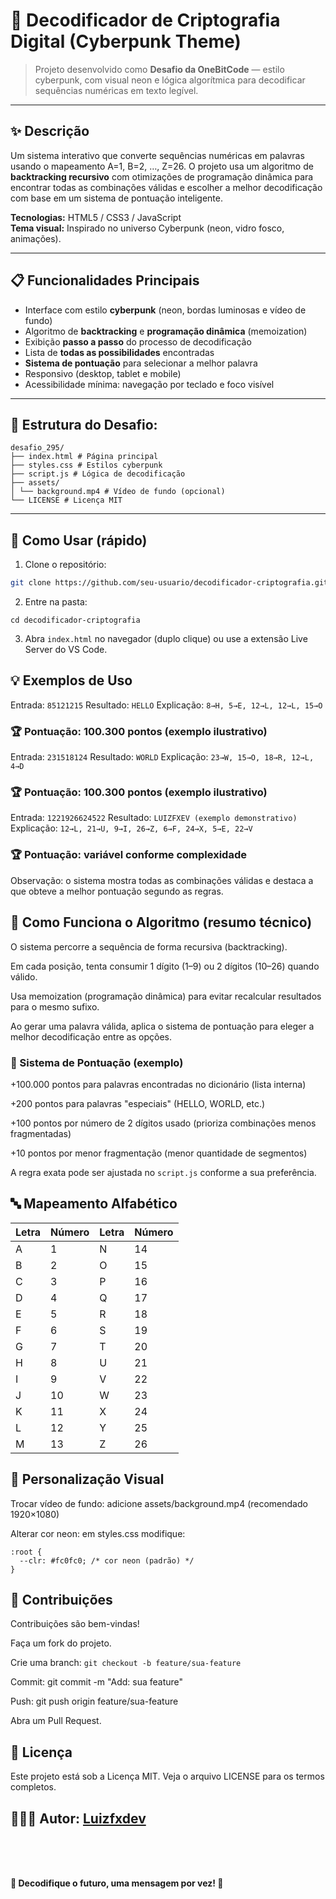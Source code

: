 # 🔐 Decodificador de Criptografia Digital (Cyberpunk Theme)

> Projeto desenvolvido como **Desafio da OneBitCode** — estilo cyberpunk, com visual neon e lógica algorítmica para decodificar sequências numéricas em texto legível.

---

## ✨ Descrição
Um sistema interativo que converte sequências numéricas em palavras usando o mapeamento A=1, B=2, …, Z=26. O projeto usa um algoritmo de **backtracking recursivo** com otimizações de programação dinâmica para encontrar todas as combinações válidas e escolher a melhor decodificação com base em um sistema de pontuação inteligente.

**Tecnologias:** HTML5 / CSS3 / JavaScript  
**Tema visual:** Inspirado no universo Cyberpunk (neon, vidro fosco, animações).

---

## 📋 Funcionalidades Principais
- Interface com estilo **cyberpunk** (neon, bordas luminosas e vídeo de fundo)
- Algoritmo de **backtracking** e **programação dinâmica** (memoization)
- Exibição **passo a passo** do processo de decodificação
- Lista de **todas as possibilidades** encontradas
- **Sistema de pontuação** para selecionar a melhor palavra
- Responsivo (desktop, tablet e mobile)
- Acessibilidade mínima: navegação por teclado e foco visível

---

## 📁 Estrutura do Desafio:
```
desafio_295/
├── index.html # Página principal
├── styles.css # Estilos cyberpunk
├── script.js # Lógica de decodificação
├── assets/
│ └── background.mp4 # Vídeo de fundo (opcional)
└── LICENSE # Licença MIT

```

---

## 🚀 Como Usar (rápido)
1. Clone o repositório:
```bash
git clone https://github.com/seu-usuario/decodificador-criptografia.git
```
2. Entre na pasta:
```
cd decodificador-criptografia
```
3. Abra ``index.html`` no navegador (duplo clique) ou use a extensão Live Server do VS Code.

## 💡 Exemplos de Uso

Entrada: ``85121215``
Resultado: ``HELLO``
Explicação: ``8→H, 5→E, 12→L, 12→L, 15→O``
### 🏆 Pontuação: 100.300 pontos (exemplo ilustrativo)

Entrada: ``231518124``
Resultado: ``WORLD``
Explicação: ``23→W, 15→O, 18→R, 12→L, 4→D``
### 🏆 Pontuação: 100.300 pontos (exemplo ilustrativo)

Entrada: ``1221926624522``
Resultado: ``LUIZFXEV (exemplo demonstrativo)``
Explicação: ``12→L, 21→U, 9→I, 26→Z, 6→F, 24→X, 5→E, 22→V``
### 🏆 Pontuação: variável conforme complexidade

Observação: o sistema mostra todas as combinações válidas e destaca a que obteve a melhor pontuação segundo as regras.

## 🧠 Como Funciona o Algoritmo (resumo técnico)

O sistema percorre a sequência de forma recursiva (backtracking).

Em cada posição, tenta consumir 1 dígito (1–9) ou 2 dígitos (10–26) quando válido.

Usa memoization (programação dinâmica) para evitar recalcular resultados para o mesmo sufixo.

Ao gerar uma palavra válida, aplica o sistema de pontuação para eleger a melhor decodificação entre as opções.

### 🧾 Sistema de Pontuação (exemplo)

+100.000 pontos para palavras encontradas no dicionário (lista interna)

+200 pontos para palavras "especiais" (HELLO, WORLD, etc.)

+100 pontos por número de 2 dígitos usado (prioriza combinações menos fragmentadas)

+10 pontos por menor fragmentação (menor quantidade de segmentos)

A regra exata pode ser ajustada no ``script.js`` conforme a sua preferência.

## 🔤 Mapeamento Alfabético

| Letra | Número | Letra | Número |
|-------|--------|-------|--------|
| A     | 1      | N     | 14     |
| B     | 2      | O     | 15     |
| C     | 3      | P     | 16     |
| D     | 4      | Q     | 17     |
| E     | 5      | R     | 18     |
| F     | 6      | S     | 19     |
| G     | 7      | T     | 20     |
| H     | 8      | U     | 21     |
| I     | 9      | V     | 22     |
| J     | 10     | W     | 23     |
| K     | 11     | X     | 24     |
| L     | 12     | Y     | 25     |
| M     | 13     | Z     | 26     |

## 🎨 Personalização Visual

Trocar vídeo de fundo: adicione assets/background.mp4 (recomendado 1920×1080)

Alterar cor neon: em styles.css modifique:
```
:root {
  --clr: #fc0fc0; /* cor neon (padrão) */
}
```
## 🤝 Contribuições

Contribuições são bem-vindas!

Faça um fork do projeto.

Crie uma branch: ``git checkout -b feature/sua-feature``

Commit: git commit -m "Add: sua feature"

Push: git push origin feature/sua-feature

Abra um Pull Request.

## 📝 Licença

Este projeto está sob a Licença MIT. Veja o arquivo LICENSE para os termos completos.

## 🧑🏾‍💻 Autor: [Luizfxdev](https://www.linkedin.com/in/luizfxdev)

<br/>
<br/>
<br/>

**🔐 Decodifique o futuro, uma mensagem por vez! 🔐**
